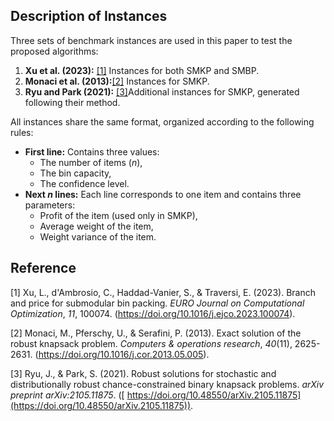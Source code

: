 ## Description of Instances

Three sets of benchmark instances are used in this paper to test the proposed algorithms:

1. **Xu et al. (2023):** [[1]](#ref1) Instances for both SMKP and SMBP.
2. **Monaci et al. (2013):**[[2]](#ref2) Instances for SMKP.
3. **Ryu and Park (2021):** [[3]](#ref3)Additional instances for SMKP, generated following their method.

All instances share the same format, organized according to the following rules:

- **First line:**
   Contains three values:
  - The number of items (*n*),
  - The bin capacity,
  - The confidence level.
- **Next *n* lines:**
   Each line corresponds to one item and contains three parameters:
  - Profit of the item (used only in SMKP),
  - Average weight of the item,
  - Weight variance of the item.

## Reference

<a id="ref1">[1]</a> Xu, L., d'Ambrosio, C., Haddad-Vanier, S., & Traversi, E. (2023). Branch and price for submodular bin packing. *EURO Journal on Computational Optimization*, *11*, 100074. (https://doi.org/10.1016/j.ejco.2023.100074).  

<a id="ref2">[2]</a> Monaci, M., Pferschy, U., & Serafini, P. (2013). Exact solution of the robust knapsack problem. *Computers & operations research*, *40*(11), 2625-2631. (https://doi.org/10.1016/j.cor.2013.05.005).  

<a id="ref3">[3]</a> Ryu, J., & Park, S. (2021). Robust solutions for stochastic and distributionally robust chance-constrained binary knapsack problems. *arXiv preprint arXiv:2105.11875*. ([ https://doi.org/10.48550/arXiv.2105.11875](https://doi.org/10.48550/arXiv.2105.11875)).  
